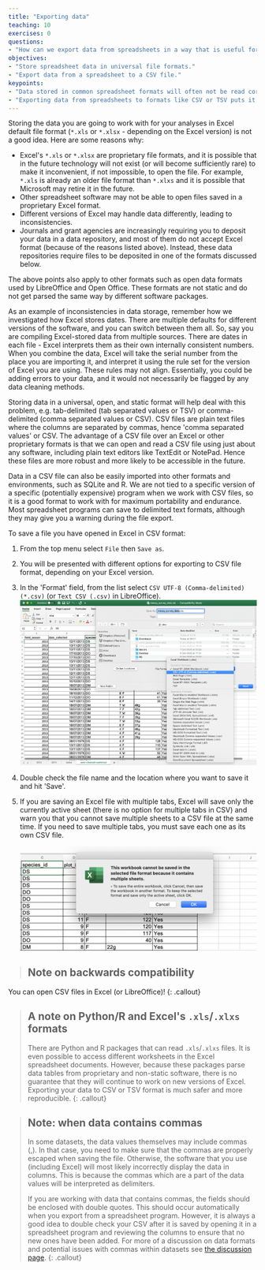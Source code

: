 ```yaml
---
title: "Exporting data"
teaching: 10
exercises: 0
questions:
- "How can we export data from spreadsheets in a way that is useful for downstream applications?"
objectives:
- "Store spreadsheet data in universal file formats."
- "Export data from a spreadsheet to a CSV file."
keypoints:
- "Data stored in common spreadsheet formats will often not be read correctly into data analysis software, introducing errors into your data."
- "Exporting data from spreadsheets to formats like CSV or TSV puts it in a format that can be used consistently by most programs."
---
```


Storing the data you are going to work with for your analyses in Excel
default file format (`*.xls` or `*.xlsx` - depending on the Excel
version) is not a good idea. Here are some reasons why:

- Excel's `*.xls` or `*.xlsx` are proprietary file formats, and it is possible that in
  the future technology will not exist (or will become sufficiently
  rare) to make it inconvenient, if not impossible, to open the file. For example, `*.xls` is already an older file
  format than `*.xlxs` and it is possible that Microsoft may retire it in the future.
- Other spreadsheet software may not be able to open files
  saved in a proprietary Excel format.
- Different versions of Excel may handle data
  differently, leading to inconsistencies.
- Journals and grant agencies are increasingly requiring you
  to deposit your data in a data repository, and most of them do not
  accept Excel format (because of the reasons listed above). Instead, these data repositories require files to be
   deposited in one of the formats discussed below.

The above points also apply to other formats such as open data formats used by LibreOffice and Open Office. These
formats are not static and do not get parsed the same way by different software packages.

As an example of inconsistencies in data storage, remember how we investigated how Excel stores dates.
There are multiple defaults for different versions of the software, and you can switch between them all. So, say you are
compiling Excel-stored data from multiple sources. There are dates in each file - Excel interprets them as their own internally consistent
 numbers. When you combine the data, Excel will take the serial number from the place you are importing it, and interpret it
using the rule set for the version of Excel you are using. These rules may not align. Essentially, you could be adding
errors to your data, and it would not necessarily be flagged by any data cleaning methods.

Storing data in a universal, open, and static format will help deal with this problem, e.g. tab-delimited (tab separated values
or TSV) or comma-delimited (comma separated values or CSV). CSV files are plain text files where the columns are separated by commas,
hence 'comma separated values' or CSV. The advantage of a CSV file over an Excel or other proprietary formats is that we
 can open and read a CSV file using just about any software, including plain text editors like TextEdit or NotePad. Hence
 these files are more robust and more likely to be accessible in the future.

Data in a CSV file can also be easily imported into other formats and environments, such as SQLite and R. We are not
tied to a specific version of a specific (potentially expensive) program when we work with CSV files, so
it is a good format to work with for maximum portability and endurance. Most spreadsheet programs can save to delimited
text formats, although they may give you a warning during the file export.

To save a file you have opened in Excel in CSV format:

1. From the top menu select `File` then `Save as`.
2. You will be presented with different options for exporting to CSV file format, depending on your Excel version.
3. In the 'Format' field, from the list select `CSV UTF-8 (Comma-delimited)(*.csv)` (or `Text CSV (.csv)` in LibreOffice).
    ![Saving an Excel file to CSV](../fig/excel-to-csv.png)
4. Double check the file name and the location where you want to save it and hit 'Save'.
5. If you are saving an Excel file with multiple tabs, Excel will save only the currently active sheet (there is no
option for multiple tabs in CSV) and warn you that you cannot save multiple sheets to a CSV file at the same time. If
you need to save multiple tabs, you must save each one as its own CSV file.

    ![Saving active sheet warning](../fig/excel-to-csv-active-sheet.png)

> ## Note on backwards compatibility
You can open CSV files in Excel (or LibreOffice)!
{: .callout}

> ## A note on Python/R and Excel's `.xls`/`.xlxs` formats
>
> There are Python and R packages that can read `.xls`/`.xlxs` files.
> It is even possible to access different
> worksheets in the Excel spreadsheet documents. However, because these
> packages parse data tables from proprietary and non-static
> software, there is no guarantee that they will continue to
> work on new versions of Excel. Exporting your data to CSV or TSV
> format is much safer and more reproducible.
{: .callout}

> ## Note: when data contains commas
>
> In some datasets, the data values themselves may include commas (,). In that
> case, you need to make sure that the commas are properly escaped when saving
> the file. Otherwise, the software that you use (including Excel) will most
> likely incorrectly display the data in columns. This is because the commas
> which are a part of the data values will be interpreted as delimiters.
>
> If you are working with data that contains commas, the fields should be
> enclosed with double quotes. This should occur automatically when you export from a spreadsheet program.
> However, it is always a good idea to double check your CSV after it is saved by opening it in a spreadsheet program
> and reviewing the columns to ensure that no new ones have been added. For more of a discussion on data formats and
> potential issues with commas within datasets see [the discussion page](/discuss).
{: .callout}
